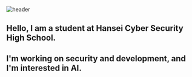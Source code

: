 
![header](https://capsule-render.vercel.app/api?type=wave&color=gradient&height=200&section=header&text=Hello%20I`m%20Security-Development&fontSize=50)

## Hello, I am a student at Hansei Cyber ​​Security High School.
## I'm working on security and development, and I'm interested in AI.
